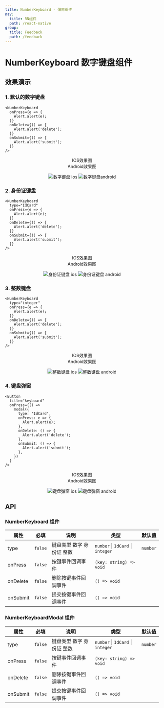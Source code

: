 ```yaml
---
title: NumberKeyboard - 弹窗组件
nav:
  title: RN组件
  path: /react-native
group:
  title: Feedback
  path: /feedback
---
```


# NumberKeyboard 数字键盘组件

## 效果演示

### 1. 默认的数字键盘

```tsx | pure
<NumberKeyboard
  onPress={e => {
    Alert.alert(e);
  }}
  onDelete={() => {
    Alert.alert('delete');
  }}
  onSubmit={() => {
    Alert.alert('submit');
  }}
/>
```

<center>
  <div style={{ display: 'flex', width: 750 }}>
    <div style={{ width: 375 }}>IOS效果图</div>
    <div style={{ width: 375 }}>Android效果图</div>
  </div>
</center>
<center>
  <figure>
    <img
      alt="数字键盘 ios"
      src="https://td-dev-public.oss-cn-hangzhou.aliyuncs.com/maoyes-app/1609320228495622158.gif"
      style={{ width: 375, marginRight: 10, border: "1px solid #ddd" }}
    />
    <img
      alt="数字键盘android"
      src="https://td-dev-public.oss-cn-hangzhou.aliyuncs.com/maoyes-app/1609320230627520509.gif"
      style={{ width: 375, border: "1px solid #ddd" }}
    />
  </figure>
</center>

### 2. 身份证键盘

```tsx | pure
<NumberKeyboard
  type="IdCard"
  onPress={e => {
    Alert.alert(e);
  }}
  onDelete={() => {
    Alert.alert('delete');
  }}
  onSubmit={() => {
    Alert.alert('submit');
  }}
/>
```

<center>
  <div style={{ display: 'flex', width: 750 }}>
    <div style={{ width: 375 }}>IOS效果图</div>
    <div style={{ width: 375 }}>Android效果图</div>
  </div>
</center>
<center>
  <figure>
    <img
      alt="身份证键盘 ios"
      src="https://td-dev-public.oss-cn-hangzhou.aliyuncs.com/maoyes-app/1609320228906238884.gif"
      style={{ width: 375, marginRight: 10, border: "1px solid #ddd" }}
    />
    <img
      alt="身份证键盘 android"
      src="https://td-dev-public.oss-cn-hangzhou.aliyuncs.com/maoyes-app/1609320229657561452.gif"
      style={{ width: 375, border: "1px solid #ddd" }}
    />
  </figure>
</center>

### 3. 整数键盘

```tsx | pure
<NumberKeyboard
  type="integer"
  onPress={e => {
    Alert.alert(e);
  }}
  onDelete={() => {
    Alert.alert('delete');
  }}
  onSubmit={() => {
    Alert.alert('submit');
  }}
/>
```

<center>
  <div style={{ display: 'flex', width: 750 }}>
    <div style={{ width: 375 }}>IOS效果图</div>
    <div style={{ width: 375 }}>Android效果图</div>
  </div>
</center>
<center>
  <figure>
    <img
      alt="整数键盘 ios"
      src="https://td-dev-public.oss-cn-hangzhou.aliyuncs.com/maoyes-app/1609320228906451063.gif"
      style={{ width: 375, marginRight: 10, border: "1px solid #ddd" }}
    />
    <img
      alt="整数键盘 android"
      src="https://td-dev-public.oss-cn-hangzhou.aliyuncs.com/maoyes-app/1609320228502122419.gif"
      style={{ width: 375, border: "1px solid #ddd" }}
    />
  </figure>
</center>

### 4. 键盘弹窗

```tsx | pure
<Button
  title="keyboard"
  onPress={() =>
    modal({
      type: 'IdCard',
      onPress: e => {
        Alert.alert(e);
      },
      onDelete: () => {
        Alert.alert('delete');
      },
      onSubmit: () => {
        Alert.alert('submit');
      },
    })
  }
/>
```

<center>
  <div style={{ display: 'flex', width: 750 }}>
    <div style={{ width: 375 }}>IOS效果图</div>
    <div style={{ width: 375 }}>Android效果图</div>
  </div>
</center>
<center>
  <figure>
    <img
      alt="键盘弹窗 ios"
      src="https://td-dev-public.oss-cn-hangzhou.aliyuncs.com/maoyes-app/1609320231762702497.gif"
      style={{ width: 375, marginRight: 10, border: "1px solid #ddd" }}
    />
    <img
      alt="键盘弹窗 android"
      src="https://td-dev-public.oss-cn-hangzhou.aliyuncs.com/maoyes-app/1609320231089210243.gif"
      style={{ width: 375, border: "1px solid #ddd" }}
    />
  </figure>
</center>

## API

### NumberKeyboard 组件

| 属性     | 必填    | 说明                      | 类型                              | 默认值   |
| -------- | ------- | ------------------------- | --------------------------------- | -------- |
| type     | `false` | 键盘类型 数字 身份证 整数 | `number` \| `IdCard` \| `integer` | `number` |
| onPress  | `false` | 按键事件回调事件          | `(key: string) => void`           |          |
| onDelete | `false` | 删除按键事件回调事件      | `() => void`                      |          |
| onSubmit | `false` | 提交按键事件回调事件      | `() => void`                      |          |

### NumberKeyboardModal 组件

| 属性     | 必填    | 说明                      | 类型                              | 默认值   |
| -------- | ------- | ------------------------- | --------------------------------- | -------- |
| type     | `false` | 键盘类型 数字 身份证 整数 | `number` \| `IdCard` \| `integer` | `number` |
| onPress  | `false` | 按键事件回调事件          | `(key: string) => void`           |          |
| onDelete | `false` | 删除按键事件回调事件      | `() => void`                      |          |
| onSubmit | `false` | 提交按键事件回调事件      | `() => void`                      |          |
